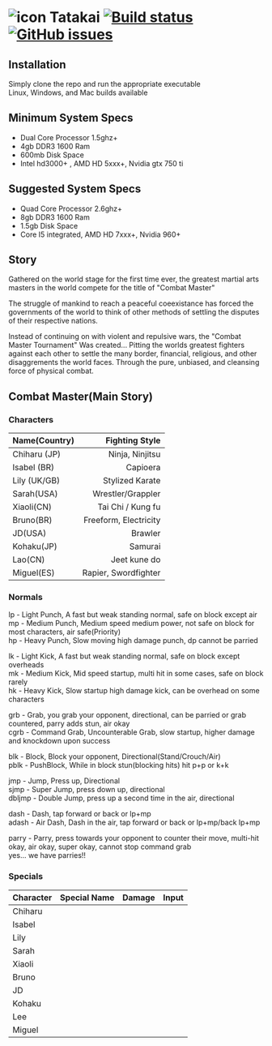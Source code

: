 # ![icon](https://github.com/calexil/Tatakai/blob/master/assets/icon.png) Tatakai [![Build status](https://ci.appveyor.com/api/projects/status/3moac25hxv3orp3x?svg=true)](https://ci.appveyor.com/project/calexil/tatakai) [![GitHub issues](https://img.shields.io/github/issues/calexil/Tatakai.svg)](https://github.com/calexil/Tatakai/issues) 

## Installation
Simply clone the repo and run the appropriate executable  
Linux, Windows, and Mac builds available  

## Minimum System Specs
* Dual Core Processor 1.5ghz+
* 4gb DDR3 1600 Ram
* 600mb Disk Space
* Intel hd3000+ , AMD HD 5xxx+, Nvidia gtx 750 ti

## Suggested System Specs
* Quad Core Processor 2.6ghz+
* 8gb DDR3 1600 Ram
* 1.5gb Disk Space
* Core I5 integrated, AMD HD 7xxx+, Nvidia 960+

## Story
Gathered on the world stage for the first time ever, the greatest martial arts masters in the world compete for the title of "Combat Master"

The struggle of mankind to reach a peaceful coeexistance has forced the governments of the world to think of other methods of settling the disputes of their respective nations.

Instead of continuing on with violent and repulsive wars, the "Combat Master Tournament" Was created... Pitting the worlds greatest fighters against each other to settle the many border, financial, religious, and other disaggrements the world faces. Through the pure, unbiased, and cleansing force of physical combat.

## Combat Master(Main Story)

### Characters
|Name(Country) | Fighting Style|
|:---|---:|
|Chiharu (JP) | Ninja, Ninjitsu|
|Isabel (BR) | Capioera|
|Lily (UK/GB) | Stylized Karate|
|Sarah(USA) | Wrestler/Grappler|
|Xiaoli(CN) | Tai Chi / Kung fu|
|Bruno(BR) | Freeform, Electricity|
|JD(USA) | Brawler|
|Kohaku(JP) | Samurai|
|Lao(CN) | Jeet kune do|
|Miguel(ES) | Rapier, Swordfighter|

### Normals
lp - Light Punch, A fast but weak standing normal, safe on block except air  
mp - Medium Punch, Medium speed medium power, not safe on block for most characters, air safe(Priority)  
hp - Heavy Punch, Slow moving high damage punch, dp cannot be parried  

lk - Light Kick, A fast but weak standing normal, safe on block except overheads  
mk - Medium Kick, Mid speed startup, multi hit in some cases, safe on block rarely  
hk - Heavy Kick, Slow startup high damage kick, can be overhead on some characters  

grb - Grab, you grab your opponent, directional, can be parried or grab countered, parry adds stun, air okay  
cgrb - Command Grab, Uncounterable Grab, slow startup, higher damage and knockdown upon success  

blk - Block, Block your opponent, Directional(Stand/Crouch/Air)  
pblk - PushBlock, While in block stun(blocking hits) hit p+p or k+k  

jmp - Jump, Press up, Directional  
sjmp - Super Jump, press down up, directional  
dbljmp - Double Jump, press up a second time in the air, directional  

dash - Dash, tap forward or back or lp+mp  
adash - Air Dash, Dash in the air, tap forward or back or lp+mp/back lp+mp  

parry - Parry, press towards your opponent to counter their move, multi-hit okay, air okay, super okay, cannot stop command grab  
yes... we have parries!!

### Specials
|Character | Special Name | Damage | Input|
|:---|---:|---:|---:|
|Chiharu|||
|Isabel|||
|Lily|||
|Sarah|||
|Xiaoli|||
|Bruno|||
|JD|||
|Kohaku|||
|Lee|||
|Miguel|||
